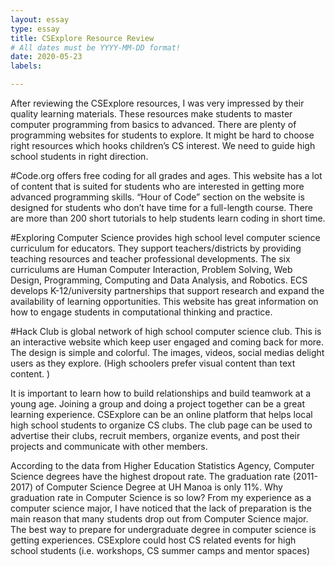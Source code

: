 ```yaml
---
layout: essay
type: essay
title: CSExplore Resource Review
# All dates must be YYYY-MM-DD format!
date: 2020-05-23
labels:

---
```


After reviewing the CSExplore resources, I was very impressed by their quality learning materials. These resources make students to master computer programming from basics to advanced. There are plenty of programming websites for students to explore. It might be hard to choose right resources which hooks children’s CS interest. We need to guide high school students in right direction.  

#Code.org offers free coding for all grades and ages. This website has a lot of content that is suited for students who are interested in getting more advanced programming skills. “Hour of Code” section on the website is designed for students who don’t have time for a full-length course. There are more than 200 short tutorials to help students learn coding in short time. 

#Exploring Computer Science provides high school level computer science curriculum for educators. They support teachers/districts by providing teaching resources and teacher professional developments. The six curriculums are Human Computer Interaction, Problem Solving, Web Design, Programming, Computing and Data Analysis, and Robotics. ECS develops K-12/university partnerships that support research and expand the availability of learning opportunities. This website has great information on how to engage students in computational thinking and practice. 

#Hack Club is global network of high school computer science club. This is an interactive website which keep user engaged and coming back for more. The design is simple and colorful. The images, videos, social medias delight users as they explore. (High schoolers prefer visual content than text content. )

It is important to learn how to build relationships and build teamwork at a young age. Joining a group and doing a project together can be a great learning experience. CSExplore can be an online platform that helps local high school students to organize CS clubs. The club page can be used to advertise their clubs, recruit members, organize events, and post their projects and communicate with other members.  

According to the data from Higher Education Statistics Agency, Computer Science degrees have the highest dropout rate. The graduation rate (2011-2017) of Computer Science Degree at UH Manoa is only 11%. Why graduation rate in Computer Science is so low? From my experience as a computer science major, I have noticed that the lack of preparation is the main reason that many students drop out from Computer Science major. The best way to prepare for undergraduate degree in computer science is getting experiences. CSExplore could host CS related events for high school students (i.e. workshops, CS summer camps and mentor spaces)
